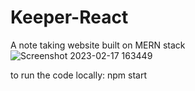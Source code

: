 # Keeper-React
A note taking website built on MERN stack
![Screenshot 2023-02-17 163449](https://user-images.githubusercontent.com/71129242/219632280-6eb9a06b-b1f6-46cc-bf0d-e8df1d07b17f.jpg)
 
 
to run the code locally:
npm start
